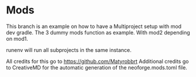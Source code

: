 # Mods
This branch is an example on how to have a Multiproject setup with mod dev gradle.
The 3 dummy mods function as example. With mod2 depending on mod1.

runenv will run all subprojects in the same instance.

All credits for this go to https://github.com/Matyrobbrt
Additional credits go to CreativeMD for the automatic generation of the neoforge.mods.toml file.